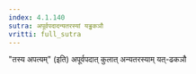 ```yaml
---
index: 4.1.140
sutra: अपूर्वपदादन्यतरस्यां यड्ढकञौ
vritti: full_sutra
---
```


"तस्य अपत्यम्" (इति) अपूर्वपदात् कुलात् अन्यतरस्याम् यत्-ढकञौ